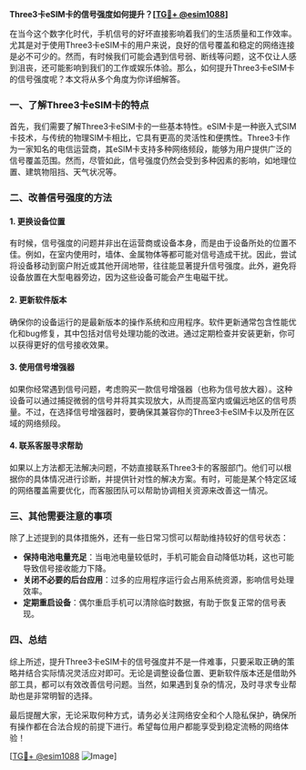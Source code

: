 **Three3卡eSIM卡的信号强度如何提升？[[TG💪+ @esim1088](https://t.me/s/esim1088)]**

在当今这个数字化时代，手机信号的好坏直接影响着我们的生活质量和工作效率。尤其是对于使用Three3卡eSIM卡的用户来说，良好的信号覆盖和稳定的网络连接是必不可少的。然而，有时候我们可能会遇到信号弱、断线等问题，这不仅让人感到沮丧，还可能影响到我们的工作或娱乐体验。那么，如何提升Three3卡eSIM卡的信号强度呢？本文将从多个角度为你详细解答。

### 一、了解Three3卡eSIM卡的特点

首先，我们需要了解Three3卡eSIM卡的一些基本特性。eSIM卡是一种嵌入式SIM卡技术，与传统的物理SIM卡相比，它具有更高的灵活性和便携性。Three3卡作为一家知名的电信运营商，其eSIM卡支持多种网络频段，能够为用户提供广泛的信号覆盖范围。然而，尽管如此，信号强度仍然会受到多种因素的影响，如地理位置、建筑物阻挡、天气状况等。

### 二、改善信号强度的方法

#### 1. 更换设备位置

有时候，信号强度的问题并非出在运营商或设备本身，而是由于设备所处的位置不佳。例如，在室内使用时，墙体、金属物体等都可能对信号造成干扰。因此，尝试将设备移动到窗户附近或其他开阔地带，往往能显著提升信号强度。此外，避免将设备放置在大型电器旁边，因为这些设备可能会产生电磁干扰。

#### 2. 更新软件版本

确保你的设备运行的是最新版本的操作系统和应用程序。软件更新通常包含性能优化和bug修复，其中包括对信号处理功能的改进。通过定期检查并安装更新，你可以获得更好的信号接收效果。

#### 3. 使用信号增强器

如果你经常遇到信号问题，考虑购买一款信号增强器（也称为信号放大器）。这种设备可以通过捕捉微弱的信号并将其实现放大，从而提高室内或偏远地区的信号质量。不过，在选择信号增强器时，要确保其兼容你的Three3卡eSIM卡以及所在区域的网络频段。

#### 4. 联系客服寻求帮助

如果以上方法都无法解决问题，不妨直接联系Three3卡的客服部门。他们可以根据你的具体情况进行诊断，并提供针对性的解决方案。有时，可能是某个特定区域的网络覆盖需要优化，而客服团队可以帮助协调相关资源来改善这一情况。

### 三、其他需要注意的事项

除了上述提到的具体措施外，还有一些日常习惯可以帮助维持较好的信号状态：

- **保持电池电量充足**：当电池电量较低时，手机可能会自动降低功耗，这也可能导致信号接收能力下降。
- **关闭不必要的后台应用**：过多的应用程序运行会占用系统资源，影响信号处理效率。
- **定期重启设备**：偶尔重启手机可以清除临时数据，有助于恢复正常的信号表现。

### 四、总结

综上所述，提升Three3卡eSIM卡的信号强度并不是一件难事，只要采取正确的策略并结合实际情况灵活应对即可。无论是调整设备位置、更新软件版本还是借助外部工具，都可以有效改善信号问题。当然，如果遇到复杂的情况，及时寻求专业帮助也是非常明智的选择。

最后提醒大家，无论采取何种方式，请务必关注网络安全和个人隐私保护，确保所有操作都在合法合规的前提下进行。希望每位用户都能享受到稳定流畅的网络体验！

[[TG💪+ @esim1088](https://t.me/s/esim1088) ![Image](https://i.postimg.cc/4NQfJmqS/Snipaste-2025-05-13-00-14-12.png)]